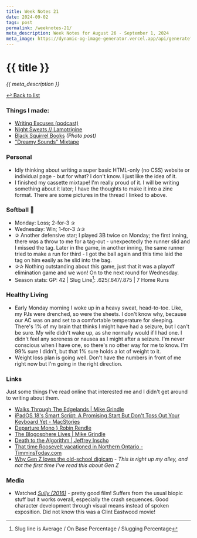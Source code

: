 ```yaml
---
title: Week Notes 21
date: 2024-09-02
tags: post
permalink: /weeknotes-21/
meta_description: Week Notes for August 26 - September 1, 2024
meta_image: https://dynamic-og-image-generator.vercel.app/api/generate?title=Week%20Notes%2021&author=Stephen%20Gower&avatar=https://srgower.com/images/profile-image.jpg&websiteUrl=https%3A%2F%2Fsrgower.com&theme=github
---
```


# {{ title }}

*{{ meta_description }}*

[↩ Back to list](/weeknotes/)

### Things I made:

- [Writing Excuses (podcast)](https://lwgrs.bearblog.dev/writing-excuses-podcast/) 
- [Night Sweats // Lamotrigine](https://lwgrs.bearblog.dev/night-sweats/) 
- [Black Squirrel Books](https://lwgrs.bearblog.dev/black-squirrel/) *(Photo post)* 
- ["Dreamy Sounds" Mixtape](https://ottawa.place/@srgower/113063903829665219) 

### Personal

- Idly thinking about writing a super basic HTML-only (no CSS) website or individual page - but for what? I don't know. I just like the idea of it. 
- I finished my cassette mixtape! I'm really proud of it. I will be writing something about it later; I have the thoughts to make it into a zine format. There are some pictures in the thread I linked to above.

### Softball &#129358;

- Monday: Loss; 2-for-3 &#10032;
- Wednesday: Win; 1-for-3 &#10032;&#10032;
- &#10032; Another defensive star; I played 3B twice on Monday; the first inning, there was a throw to me for a tag-out - unexpectedly the runner slid and I missed the tag. Later in the game, in another inning, the same runner tried to make a run for third - I got the ball again and this time laid the tag on him easily as he slid into the bag. 
- &#10032;&#10032; Nothing outstanding about this game, just that it was a playoff elimination game and we won! On to the next round for Wednesday. 
- Season stats: GP: 42 | Slug Line[^1]: .625/.647/.875 | 7 Home Runs 

### Healthy Living

- Early Monday morning I woke up in a heavy sweat, head-to-toe. Like, my PJs were drenched, so were the sheets. I don't know why, because our AC was on and set to a comfortable temperature for sleeping. There's 1% of my brain that thinks I might have had a seizure, but I can't be sure. My wife didn't wake up, as she normally would if I had one. I didn't feel any soreness or nausea as I might after a seizure. I'm never conscious when I have one, so there's no other way for me to know. I'm 99% sure I didn't, but that 1% sure holds a lot of weight to it. 
- Weight loss plan is going well. Don't have the numbers in front of me right now but I'm going in the right direction. 

### Links 

Just some things I've read online that interested me and I didn't get around to writing about them. 

- [Walks Through The Edgelands | Mike Grindle](https://mikegrindle.com/posts/edgeland) 
- [iPadOS 18's Smart Script: A Promising Start But Don't Toss Out Your Keyboard Yet - MacStories](https://www.macstories.net/stories/ipados-18s-smart-script-a-promising-start-but-dont-toss-your-keyboard-out-yet/) 
- [Departure Mono } Robin Rendle](https://robinrendle.com/notes/departure-mono/) 
- [The Blogosphere Lives | Mike Grindle](https://mikegrindle.com/posts/blogosphere) 
- [Death to the Algorithm | Jeffrey Inscho](https://www.inscho.org/2024/08/26/death-to-the.html)
- [That time Roosevelt vacationed in Northern Ontario - TimminsToday.com](https://www.timminstoday.com/local-news/that-time-roosevelt-vacationed-in-northern-ontario-9387845) 
- [Why Gen Z loves the old-school digicam](https://ottawa.citynews.ca/2024/09/01/why-genz-loves-digicam/) - *This is right up my alley, and not the first time I've read this about Gen Z*

### Media

- Watched *[Sully (2016)](https://letterboxd.com/stephen_g/film/sully/)* - pretty good film! Suffers from the usual biopic stuff but it works overall, especially the crash sequences. Good character development through visual means instead of spoken exposition. Did not know this was a Clint Eastwood movie!

[^1]: Slug line is Average / On Base Percentage / Slugging Percentage 